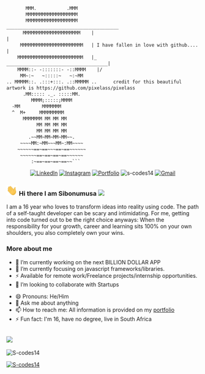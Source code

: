 

           MMM.           .MMM
           MMMMMMMMMMMMMMMMMMM
           MMMMMMMMMMMMMMMMMMM      _________________________________________
          MMMMMMMMMMMMMMMMMMMMM    |                                         |
         MMMMMMMMMMMMMMMMMMMMMMM   | I have fallen in love with github....   |
        MMMMMMMMMMMMMMMMMMMMMMMM   |_   _____________________________________|
        MMMM::- -:::::::- -::MMMM    |/
         MM~:~   ~:::::~   ~:~MM
    .. MMMMM::. .:::+:::. .::MMMMM ..      credit for this beautiful artwork is https://github.com/pixelass/pixelass
          .MM::::: ._. :::::MM.
             MMMM;:::::;MMMM
      -MM        MMMMMMM
      ^  M+     MMMMMMMMM
          MMMMMMM MM MM MM
               MM MM MM MM
               MM MM MM MM
            .~~MM~MM~MM~MM~~.
         ~~~~MM:~MM~~~MM~:MM~~~~
        ~~~~~~==~==~~~==~==~~~~~~
         ~~~~~~==~==~==~==~~~~~~
             :~==~==~==~==~~```

<p align="center">
	<!-- <a href="https://github.com/S-codes14"><img src="https://img.shields.io/github/followers/S-codes14?label=GitHub&style=social" alt="GitHub"></a> -->
	<!-- <a href="https://www.linkedin.com/in/sibongumusa-lungelo-28268220a/"><img src="https://img.shields.io/badge/LinkedIn--_.svg?style=social&logo=linkedin" alt="LinkedIn"></a> -->
	<a href="https://www.linkedin.com/in/sibongumusa-lungelo-28268220a/"><img src="https://img.shields.io/badge/linkedin-%230077B5.svg?&style=for-the-badge&logo=linkedin&logoColor=white" alt="LinkedIn"></a>
	<!-- <a href="https://www.instagram.com/sbongumusas/"><img src="https://img.shields.io/badge/-Instagram-dd2a7b?
	logo=instagram&logoColor=white&link=https://www.instagram.com/sbongumusas/" alt="Instagram" /></a> -->
	<a href="https://www.instagram.com/s_codes14/"><img src="https://img.shields.io/badge/instagram-%23E4405F.svg?&style=for-the-badge&logo=instagram&logoColor=white" alt="Instagram" /></a>
	<a href="https://s-lungelo.netlify.app"><img src="https://img.shields.io/badge/-Portfolio%20Website-%233781da?&style=for-the-badge" alt="Portfolio" /></a>
    <!-- <a href="mailto:smlmnguni14@gmail.com"><img src="https://img.shields.io/badge/-smlmnguni14@gmail.com-c14438?
	style=flat-square&logo=Gmail&logoColor=white&link=mailto:smlmnguni14@gmail.com" alt="Gmail" /></a> -->
	<img src="https://komarev.com/ghpvc/?username=s-codes14&label=Profile%20views&color=0e75b6&style=flat" alt="s-codes14" />
	<a href="mailto:smlmnguni14@gmail.com"><img src="https://img.shields.io/badge/-smlmnguni14@gmail.com-c14438?style=for-the-badge&logo=Gmail&logoColor=white" alt="Gmail" /></a>
	
</p>


### <img src="https://raw.githubusercontent.com/S-codes14/S-codes14/main/Hi.gif" width="29px"> Hi there I am Sibonumusa  <img src="https://github.com/TheDudeThatCode/TheDudeThatCode/blob/master/Assets/Earth.gif" width="24px">
I am a 16 year who loves to transform ideas into reality using code. The path of a self-taught developer can be scary and intimidating. For me, getting into code turned out to be the right choice anyways: When the responsibility for your growth, career and learning sits 100% on your own shoulders, you also completely own your wins. 


### More about me
- 🔭 I’m currently working on the next BILLION DOLLAR APP
- 🌱 I’m currently focusing on javascript frameworks/libraries.
- ⚡ Available for remote work/Freelance projects/internship opportunities.
- 👯 I’m looking to collaborate with Startups
<!-- - 🤔 I’m looking for help with [smaller](https://smaller-studios.github.io/). -->
- 😄 Pronouns: He/Him 
- 💬 Ask me about anything
- 📫 How to reach me: All information is provided on my [portfolio](https://s-lungelo.netlify.app)
- ⚡ Fun fact: I'm 16, have no degree, live in South Africa


<br />

<img src="https://github-readme-stats.vercel.app/api?username=S-codes14&hide=prs&show_icons=true&title_color=3380C4&icon_color=3380C4&text_color=edf2f7&bg_color=151515" />
<p><img align="center" src="https://github-readme-streak-stats.herokuapp.com/?user=S-codes14&" alt="S-codes14" /></p>


[![S-codes14](https://activity-graph.herokuapp.com/graph?username=s-codes14&custom_title=Represents+S-codes14s+heartbeat&hide_border=true&theme=chartreuse-dark)](https://github.com/S-codes14/github-readme-activity-graph)


<!-- is a ✨ _special_ ✨ repository because its `README.md` (this file) appears on your GitHub profile.

Here are some ideas to get you started:

- 🔭 I’m currently working on ...
- 🌱 I’m currently learning ...
- 👯 I’m looking to collaborate on ...
- 🤔 I’m looking for help with ...
- 💬 Ask me about ...
- 📫 How to reach me: ...
- 😄 Pronouns: ...
- ⚡ Fun fact: ...
-->
